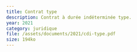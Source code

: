 ```yaml
---
title: Contrat type
description: Contrat à durée indéterminée type.
year: 2021
category: juridique
file: /assets/documents/2021/cdi-type.pdf
size: 194ko
---
```

